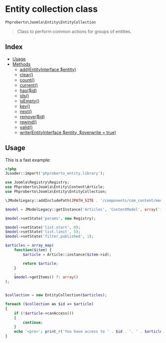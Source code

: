 # Entity collection class

`Phproberto\Joomla\Entity\EntityCollection`

> Class to perform common actions for groups of entities.

## Index <a id="index"></a>

* [Usage](#usage)
* [Methods](#methods)
    * [add(EntityInterface $entity)](#add)
    * [clear()](#clear)
    * [count()](#count)
    * [current()](#current)
    * [has($id)](#has)
    * [ids()](#ids)
    * [isEmpty()](#isEmpty)
    * [key()](#key)
    * [next()](#next)
    * [remove($id)](#remove)
    * [rewind()](#rewind)
    * [valid()](#valid)
    * [write(EntityInterface $entity, $overwrite = true)](#write)

## Usage <a id="usage"></a>

This is a fast example:

```php
<?php
JLoader::import('phproberto_entity.library');

use Joomla\Registry\Registry;
use Phproberto\Joomla\Entity\Content\Article;
use Phproberto\Joomla\Entity\EntityCollection;

\JModelLegacy::addIncludePath(JPATH_SITE . '/components/com_content/models', 'ContentModel');

$model = JModelLegacy::getInstance('Articles', 'ContentModel', array('ignore_request' => true));

$model->setState('params', new Registry);

$model->setState('list.start', 0);
$model->setState('list.limit', 5);
$model->setState('filter.published', 1);

$articles = array_map(
	function($item) {
		$article = Article::instance($item->id);

		return $article;
	}
	,
	$model->getItems() ?: array()
);


$collection = new EntityCollection($articles);

foreach ($collection as $id => $article)
{
	if (!$article->canAccess())
	{
		continue;
	}
	echo '<pre>'; print_r('You have access to ' . $id . '. ' . $article->get('title')); echo '</pre>';
}
```
